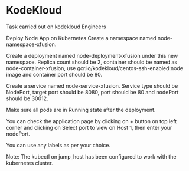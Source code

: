 # KodeKloud

 Task carried  out on kodekloud Engineers 

 Deploy Node App on Kubernetes
 Create a namespace named node-namespace-xfusion.

Create a deployment named node-deployment-xfusion under this new namespace. Replica count should be 2, container should be named as node-container-xfusion, use gcr.io/kodekloud/centos-ssh-enabled:node image and container port should be 80.

Create a service named node-service-xfusion. Service type should be NodePort, target port should be 8080, port should be 80 and nodePort should be 30012.

Make sure all pods are in Running state after the deployment.

You can check the application page by clicking on + button on top left corner and clicking on Select port to view on Host 1, then enter your nodePort.

You can use any labels as per your choice.

Note: The kubectl on jump_host has been configured to work with the kubernetes cluster.

